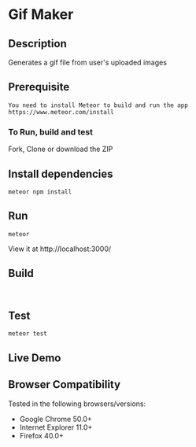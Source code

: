 # Gif Maker

## Description
Generates a gif file from user's uploaded images

## Prerequisite
    You need to install Meteor to build and run the app
    https://www.meteor.com/install


### To Run, build and test
Fork, Clone or download the ZIP

## Install dependencies
```range
meteor npm install
```
 ## Run
 ```range
 meteor
```
View it at http://localhost:3000/

## Build
```range
 
 ```
 ## Test
 ```range
 meteor test
```
## Live Demo


## Browser Compatibility
Tested in the following browsers/versions:
* Google Chrome 50.0+
* Internet Explorer 11.0+
* Firefox 40.0+
